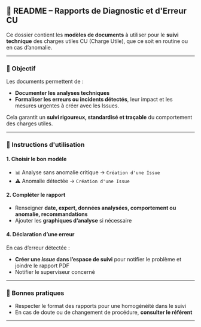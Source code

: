 ## 📁 README – Rapports de Diagnostic et d'Erreur CU

Ce dossier contient les **modèles de documents** à utiliser pour le **suivi technique** des charges utiles CU (Charge Utile), que ce soit en routine ou en cas d’anomalie.

---

### 📌 Objectif

Les documents permettent de :
- **Documenter les analyses techniques**
- **Formaliser les erreurs ou incidents détectés**, leur impact et les mesures urgentes à créer avec les Issues.

Cela garantit un **suivi rigoureux, standardisé et traçable** du comportement des charges utiles.

---

### 📝 Instructions d'utilisation

#### 1. Choisir le bon modèle
- 📊 Analyse sans anomalie critique → `Création d'une Issue`
- ⚠️ Anomalie détectée → `Création d'une Issue`

#### 2. Compléter le rapport
- Renseigner **date, expert, données analysées, comportement ou anomalie, recommandations**
- Ajouter les **graphiques d’analyse** si nécessaire


#### 4. Déclaration d’une erreur
En cas d’erreur détectée :
- **Créer une *issue* dans l’espace de suivi** pour notifier le problème et joindre le rapport PDF
- Notifier le superviseur concerné

---

### 📣 Bonnes pratiques

- Respecter le format des rapports pour une homogénéité dans le suivi
- En cas de doute ou de changement de procédure, **consulter le référent**

---

